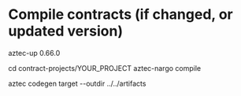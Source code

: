 # Compile contracts (if changed, or updated version)

aztec-up 0.66.0

cd contract-projects/YOUR_PROJECT
aztec-nargo compile

aztec codegen target --outdir ../../artifacts
